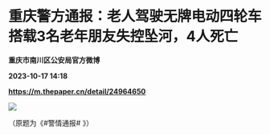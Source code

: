 # 重庆警方通报：老人驾驶无牌电动四轮车搭载3名老年朋友失控坠河，4人死亡
**重庆市南川区公安局官方微博**

**2023-10-17 14:18**

**https://m.thepaper.cn/detail/24964650**

![](https://imagecloud.thepaper.cn/thepaper/image/274/499/276.jpg)

（原题为《#警情通报# 》）